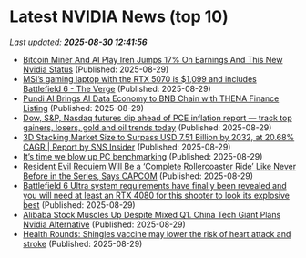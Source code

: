 # Latest NVIDIA News (top 10)
_Last updated: **2025-08-30 12:41:56**_

- [Bitcoin Miner And AI Play Iren Jumps 17% On Earnings And This New Nvidia Status](https://biztoc.com/x/eb313c419b25879b) (Published: 2025-08-29)
- [MSI’s gaming laptop with the RTX 5070 is $1,099 and includes Battlefield 6 - The Verge](https://slashdot.org/firehose.pl?op=view&amp;id=178928504) (Published: 2025-08-29)
- [Pundi AI Brings AI Data Economy to BNB Chain with THENA Finance Listing](https://www.globenewswire.com/news-release/2025/08/29/3141464/0/en/Pundi-AI-Brings-AI-Data-Economy-to-BNB-Chain-with-THENA-Finance-Listing.html) (Published: 2025-08-29)
- [Dow, S&P, Nasdaq futures dip ahead of PCE inflation report — track top gainers, losers, gold and oil trends today](https://economictimes.indiatimes.com/news/international/us/us-stock-market-futures-dip-dow-sp-500-nasdaq-in-holding-pattern-ahead-of-the-pce-inflation-report-top-gainers-losers-gold-and-oil-trends-today/articleshow/123584435.cms) (Published: 2025-08-29)
- [3D Stacking Market Size to Surpass USD 7.51 Billion by 2032, at 20.68% CAGR | Report by SNS Insider](https://www.globenewswire.com/news-release/2025/08/29/3141459/0/en/3D-Stacking-Market-Size-to-Surpass-USD-7-51-Billion-by-2032-at-20-68-CAGR-Report-by-SNS-Insider.html) (Published: 2025-08-29)
- [It’s time we blow up PC benchmarking](https://www.pcworld.com/article/2892701/its-time-we-blow-up-pc-benchmarking.html) (Published: 2025-08-29)
- [Resident Evil Requiem Will Be a ‘Complete Rollercoaster Ride’ Like Never Before in the Series, Says CAPCOM](https://wccftech.com/resident-evil-requiem-complete-rollercoaster-ride-never-before/) (Published: 2025-08-29)
- [Battlefield 6 Ultra system requirements have finally been revealed and you will need at least an RTX 4080 for this shooter to look its explosive best](https://www.pcgamer.com/hardware/battlefield-6-ultra-system-requirements-have-finally-been-revealed-and-you-will-need-at-least-an-rtx-4080-for-this-shooter-to-look-its-explosive-best/) (Published: 2025-08-29)
- [Alibaba Stock Muscles Up Despite Mixed Q1. China Tech Giant Plans Nvidia Alternative](https://biztoc.com/x/f0543aab26ba7b94) (Published: 2025-08-29)
- [Health Rounds: Shingles vaccine may lower the risk of heart attack and stroke](https://biztoc.com/x/d445b987cf926e5d) (Published: 2025-08-29)
